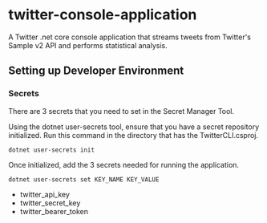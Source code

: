 # twitter-console-application
A Twitter .net core console application that streams tweets from Twitter's Sample v2 API and performs statistical analysis.

## Setting up Developer Environment

### Secrets

There are 3 secrets that you need to set in the Secret Manager Tool.

Using the dotnet user-secrets tool, ensure that you have a secret repository initialized. Run this command in the directory that has the TwitterCLI.csproj.

`dotnet user-secrets init`

Once initialized, add the 3 secrets needed for running the application.

`dotnet user-secrets set KEY_NAME KEY_VALUE`

* twitter_api_key
* twitter_secret_key
* twitter_bearer_token

